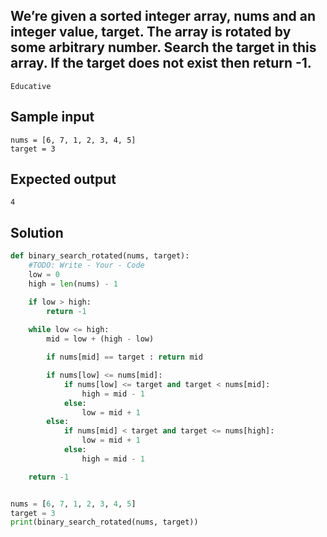## We’re given a sorted integer array, nums and an integer value, target. The array is rotated by some arbitrary number. Search the target in this array. If the target does not exist then return -1.
`Educative`

## Sample input
```
nums = [6, 7, 1, 2, 3, 4, 5]
target = 3
```
## Expected output
```
4
```

## Solution
```python
def binary_search_rotated(nums, target):
    #TODO: Write - Your - Code
    low = 0
    high = len(nums) - 1

    if low > high:
        return -1
    
    while low <= high:
        mid = low + (high - low)

        if nums[mid] == target : return mid

        if nums[low] <= nums[mid]:
            if nums[low] <= target and target < nums[mid]:
                high = mid - 1
            else:
                low = mid + 1
        else:
            if nums[mid] < target and target <= nums[high]:
                low = mid + 1
            else:
                high = mid - 1

    return -1


nums = [6, 7, 1, 2, 3, 4, 5]
target = 3
print(binary_search_rotated(nums, target))
```